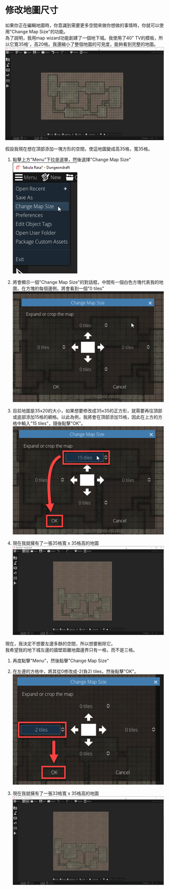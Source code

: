 # 修改地圖尺寸
如果你正在編輯地圖時，你意識到需要更多空間來做你想做的事情時，你就可以使用"Change Map Size"的功能。  
為了說明，我用map wizard功能創建了一個地下城。我使用了40" TV的模板，所以它寬35格'，高20格。我還縮小了整個地圖的可見度，能夠看到完整的地圖。  
![03_Full_Map](img/CH03/03_Full_Map.png)    

假設我現在想在頂部添加一塊方形的空間，使這地圖變成高35格，寬35格。  

1. 點擊上方"Menu"下拉是選單，然後選擇"Change Map Size"  
![03_Menu_Change_Map_Size](img/CH03/03_Menu_Change_Map_Size.png)   

2. 將會顯示一個"Change Map Size"的對話框，中間有一個白色方塊代表我的地圖，在方塊的每個邊側，將會看到一個"0 tiles"  
![03_Change_Map_Size_Dialog](img/CH03/03_Change_Map_Size_Dialog.png)   

3. 目前地圖是35x20的大小，如果想要修改成35x35的正方形，就需要再往頂部或底部添加15格的網格。以此為例，我將會在頂部添加15格，因此在上方的方格中輸入"15 tiles"，隨後點擊"OK"。  
![03_Add_15_Tiles_to_The_Top](img/CH03/03_Add_15_Tiles_to_The_Top.png)   

4. 現在我就擁有了一張35格寬 x 35格高的地圖  
![03_35_x_35_Map](img/CH03/03_35_x_35_Map.png)   

現在，我決定不想要左邊多餘的空間，所以想要刪除它。  
我希望我的地下城左邊的牆壁距離地圖邊界只有一格，而不是三格。  

1. 再度點擊"Menu"，然後點擊"Change Map Size"  

2. 在左邊的方格中，將其從0修改成-2(負2) tiles，然後點擊"OK"。  
![03_Change_Map_Size_-2_Tiles](img/CH03/03_Change_Map_Size_-2_Tiles.png)   

3. 現在我就擁有了一張33格寬 x 35格高的地圖  
![03_33_x_35_Map](img/CH03/03_33_x_35_Map.png)   
